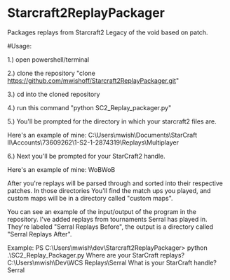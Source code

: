 # Starcraft2ReplayPackager
Packages replays from Starcraft2 Legacy of the void based on patch.

#Usage:

1.) open powershell/terminal

2.) clone the repository "clone https://github.com/mwishoff/Starcraft2ReplayPackager.git"

3.) cd into the cloned repository

4.) run this command "python SC2_Replay_packager.py"

5.) You'll be prompted for the directory in which your starcraft2 files are.

Here's an example of mine: C:\Users\mwish\Documents\StarCraft II\Accounts\73609262\1-S2-1-2874319\Replays\Multiplayer

6.) Next you'll be prompted for your StarCraft2 handle.

Here's an example of mine: WoBWoB

After you're replays will be parsed through and sorted into their respective patches. In those directories You'll find
the match ups you played, and custom maps will be in a directory called "custom maps".

You can see an example of the input/output of the program in the repository. I've added replays from tournaments Serral
has played in. They're labeled "Serral Replays Before", the output is a directory called "Serral Replays After".

Example:
PS C:\Users\mwish\dev\Starcraft2ReplayPackager> python .\SC2_Replay_Packager.py
Where are your StarCraft replays? C:\Users\mwish\Dev\WCS Replays\Serral
What is your StarCraft handle? Serral
